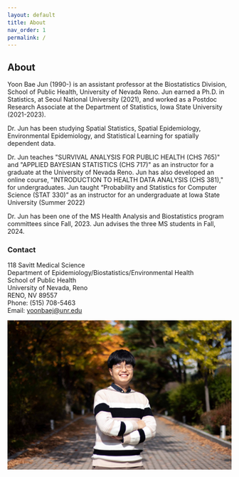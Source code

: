 ```yaml
---
layout: default
title: About
nav_order: 1
permalink: /
---
```


## About

<!-- ![](main_profile.png) -->

Yoon Bae Jun (1990-) is an assistant professor at the Biostatistics Division, School of Public Health, University of Nevada Reno. Jun earned a Ph.D. in Statistics, at Seoul National University (2021), and worked as a Postdoc Research Associate at the Department of Statistics, Iowa State University (2021-2023). 

Dr. Jun has been studying Spatial Statistics, Spatial Epidemiology, Environmental Epidemiology, and Statistical Learning for spatially dependent data.

Dr. Jun teaches "SURVIVAL ANALYSIS FOR PUBLIC HEALTH (CHS 765)" and "APPLIED BAYESIAN STATISTICS (CHS 717)" as an instructor for a graduate at the University of Nevada Reno. Jun has also developed an online course, "INTRODUCTION TO HEALTH DATA ANALYSIS (CHS 381)," for undergraduates. Jun taught “Probability and Statistics for Computer Science (STAT 330)” as an instructor for an undergraduate at Iowa State University (Summer 2022)

Dr. Jun has been one of the MS Health Analysis and Biostatistics program committees since Fall, 2023. Jun advises the three MS students in Fall, 2024.


### Contact

118 Savitt Medical Science \
Department of Epidemiology/Biostatistics/Environmental Health \
School of Public Health \
University of Nevada, Reno \
RENO, NV 89557 \
Phone: (515) 708-5463 \
Email: yoonbaej@unr.edu

![](me.jpeg)
